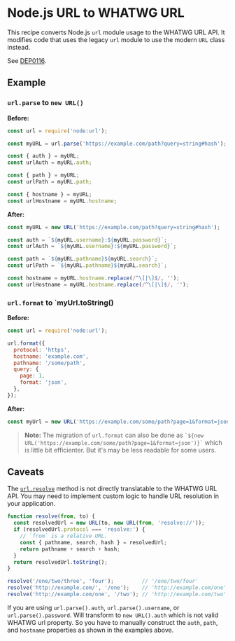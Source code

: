 # Node.js URL to WHATWG URL

This recipe converts Node.js `url` module usage to the WHATWG URL API. It modifies code that uses the legacy `url` module to use the modern `URL` class instead.

See [DEP0116](https://nodejs.org/api/deprecations.html#DEP0116).

## Example

### `url.parse` to `new URL()`

**Before:**
```js
const url = require('node:url');

const myURL = url.parse('https://example.com/path?query=string#hash');

const { auth } = myURL;
const urlAuth = myURL.auth;

const { path } = myURL;
const urlPath = myURL.path;

const { hostname } = myURL;
const urlHostname = myURL.hostname;
```

**After:**
```js
const myURL = new URL('https://example.com/path?query=string#hash');

const auth = `${myURL.username}:${myURL.password}`;
const urlAuth = `${myURL.username}:${myURL.password}`;

const path = `${myURL.pathname}${myURL.search}`;
const urlPath = `${myURL.pathname}${myURL.search}`;

const hostname = myURL.hostname.replace(/^\[|\]$/, '');
const urlHostname = myURL.hostname.replace(/^\[|\]$/, '');
```

### `url.format` to `myUrl.toString()

**Before:**
```js
const url = require('node:url');

url.format({
  protocol: 'https',
  hostname: 'example.com',
  pathname: '/some/path',
  query: {
    page: 1,
    format: 'json',
  },
});
```

**After:**
```js
const myUrl = new URL('https://example.com/some/path?page=1&format=json').toString();
```

> **Note:** The migration of `url.format` can also be done as `` `${new URL('https://example.com/some/path?page=1&format=json')}` `` which is little bit efficienter.
> But it's may be less readable for some users.

## Caveats

The [`url.resolve`](https://nodejs.org/api/url.html#urlresolvefrom-to) method is not directly translatable to the WHATWG URL API. You may need to implement custom logic to handle URL resolution in your application.

```js
function resolve(from, to) {
  const resolvedUrl = new URL(to, new URL(from, 'resolve://'));
  if (resolvedUrl.protocol === 'resolve:') {
    // `from` is a relative URL.
    const { pathname, search, hash } = resolvedUrl;
    return pathname + search + hash;
  }
  return resolvedUrl.toString();
}

resolve('/one/two/three', 'four');         // '/one/two/four'
resolve('http://example.com/', '/one');    // 'http://example.com/one'
resolve('http://example.com/one', '/two'); // 'http://example.com/two'
```

If you are using `url.parse().auth`, `url.parse().username`, or `url.parse().password`. Will transform to `new URL().auth` which is not valid WHATWG url property. So you have to manually construct the `auth`, `path`, and `hostname` properties as shown in the examples above.

